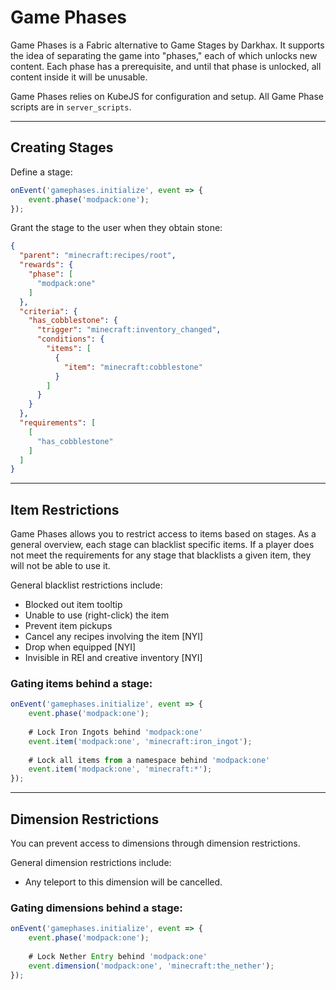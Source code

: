 # Game Phases

Game Phases is a Fabric alternative to Game Stages by Darkhax. 
It supports the idea of separating the game into "phases," each of which unlocks new content.
Each phase has a prerequisite, and until that phase is unlocked, all content inside it will be unusable.

Game Phases relies on KubeJS for configuration and setup. All Game Phase scripts are in `server_scripts`.

---
## Creating Stages

Define a stage:
```javascript
onEvent('gamephases.initialize', event => {
    event.phase('modpack:one');
});
```

Grant the stage to the user when they obtain stone:
```json
{
  "parent": "minecraft:recipes/root",
  "rewards": {
    "phase": [
      "modpack:one"
    ]
  },
  "criteria": {
    "has_cobblestone": {
      "trigger": "minecraft:inventory_changed",
      "conditions": {
        "items": [
          {
            "item": "minecraft:cobblestone"
          }
        ]
      }
    }
  },
  "requirements": [
    [
      "has_cobblestone"
    ]
  ]
}
```

---

## Item Restrictions

Game Phases allows you to restrict access to items based on stages.
As a general overview, each stage can blacklist specific items. If a player does not meet the requirements
for any stage that blacklists a given item, they will not be able to use it.

General blacklist restrictions include:
 - Blocked out item tooltip
 - Unable to use (right-click) the item
 - Prevent item pickups
 - Cancel any recipes involving the item [NYI]
 - Drop when equipped [NYI]
 - Invisible in REI and creative inventory [NYI]

### Gating items behind a stage:
```javascript
onEvent('gamephases.initialize', event => {
    event.phase('modpack:one');
    
    # Lock Iron Ingots behind 'modpack:one'
    event.item('modpack:one', 'minecraft:iron_ingot');
    
    # Lock all items from a namespace behind 'modpack:one'
    event.item('modpack:one', 'minecraft:*');
});
```

---

## Dimension Restrictions

You can prevent access to dimensions through dimension restrictions. 

General dimension restrictions include:
 - Any teleport to this dimension will be cancelled.

### Gating dimensions behind a stage:
```javascript
onEvent('gamephases.initialize', event => {
    event.phase('modpack:one');
    
    # Lock Nether Entry behind 'modpack:one'
    event.dimension('modpack:one', 'minecraft:the_nether');
});
```